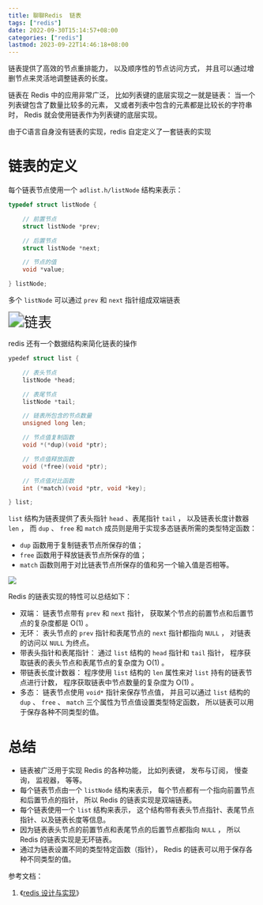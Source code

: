 ```yaml
---
title: 聊聊Redis  链表
tags: ["redis"]
date: 2022-09-30T15:14:57+08:00
categories: ["redis"]
lastmod: 2023-09-22T14:46:18+08:00
---
```


链表提供了高效的节点重排能力， 以及顺序性的节点访问方式， 并且可以通过增删节点来灵活地调整链表的长度。

链表在 Redis 中的应用非常广泛， 比如列表键的底层实现之一就是链表： 当一个列表键包含了数量比较多的元素， 又或者列表中包含的元素都是比较长的字符串时， Redis 就会使用链表作为列表键的底层实现。

<!--more-->

由于C语言自身没有链表的实现，redis 自定定义了一套链表的实现

# 链表的定义

每个链表节点使用一个 `adlist.h/listNode` 结构来表示：

```c
typedef struct listNode {

    // 前置节点
    struct listNode *prev;

    // 后置节点
    struct listNode *next;

    // 节点的值
    void *value;

} listNode;
```

多个 `listNode` 可以通过 `prev` 和 `next` 指针组成双端链表

<img src="https://blog-image-1253555052.cos.ap-guangzhou.myqcloud.com/20200316215937.png" alt="链表" style="zoom:200%;" />

redis 还有一个数据结构来简化链表的操作

```c
ypedef struct list {

    // 表头节点
    listNode *head;

    // 表尾节点
    listNode *tail;

    // 链表所包含的节点数量
    unsigned long len;

    // 节点值复制函数
    void *(*dup)(void *ptr);

    // 节点值释放函数
    void (*free)(void *ptr);

    // 节点值对比函数
    int (*match)(void *ptr, void *key);

} list;
```

`list` 结构为链表提供了表头指针 `head` 、表尾指针 `tail` ， 以及链表长度计数器 `len` ， 而 `dup` 、 `free` 和 `match` 成员则是用于实现多态链表所需的类型特定函数：

- `dup` 函数用于复制链表节点所保存的值；
- `free` 函数用于释放链表节点所保存的值；
- `match` 函数则用于对比链表节点所保存的值和另一个输入值是否相等。

![](https://blog-image-1253555052.cos.ap-guangzhou.myqcloud.com/20200316220205.png)

Redis 的链表实现的特性可以总结如下：

- 双端： 链表节点带有 `prev` 和 `next` 指针， 获取某个节点的前置节点和后置节点的复杂度都是 O(1) 。
- 无环： 表头节点的 `prev` 指针和表尾节点的 `next` 指针都指向 `NULL` ， 对链表的访问以 `NULL` 为终点。
- 带表头指针和表尾指针： 通过 `list` 结构的 `head` 指针和 `tail` 指针， 程序获取链表的表头节点和表尾节点的复杂度为 O(1) 。
- 带链表长度计数器： 程序使用 `list` 结构的 `len` 属性来对 `list` 持有的链表节点进行计数， 程序获取链表中节点数量的复杂度为 O(1) 。
- 多态： 链表节点使用 `void*` 指针来保存节点值， 并且可以通过 `list` 结构的 `dup` 、 `free` 、 `match` 三个属性为节点值设置类型特定函数， 所以链表可以用于保存各种不同类型的值。

# 总结

- 链表被广泛用于实现 Redis 的各种功能， 比如列表键， 发布与订阅， 慢查询， 监视器， 等等。
- 每个链表节点由一个 `listNode` 结构来表示， 每个节点都有一个指向前置节点和后置节点的指针， 所以 Redis 的链表实现是双端链表。
- 每个链表使用一个 `list` 结构来表示， 这个结构带有表头节点指针、表尾节点指针、以及链表长度等信息。
- 因为链表表头节点的前置节点和表尾节点的后置节点都指向 `NULL` ， 所以 Redis 的链表实现是无环链表。
- 通过为链表设置不同的类型特定函数（指针）， Redis 的链表可以用于保存各种不同类型的值。

参考文档：

1. 《[redis 设计与实现](http://redisbook.com/preview/adlist/implementation.html)》